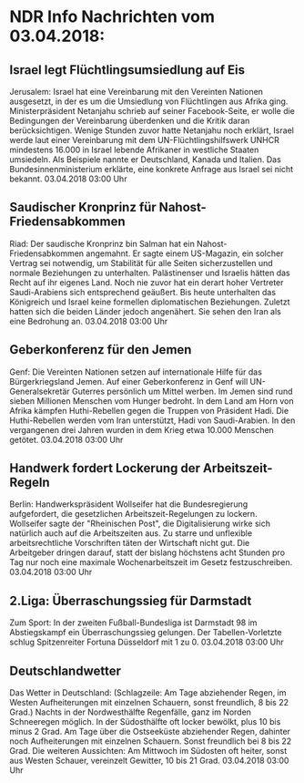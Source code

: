 # NDR Info Nachrichten vom 03.04.2018:


## Israel legt Flüchtlingsumsiedlung auf Eis
Jerusalem: 			Israel hat eine Vereinbarung mit den Vereinten Nationen ausgesetzt, in der es um die Umsiedlung von Flüchtlingen aus Afrika ging. Ministerpräsident Netanjahu schrieb auf seiner Facebook-Seite, er wolle die Bedingungen der Vereinbarung überdenken und die Kritik daran berücksichtigen. Wenige Stunden zuvor hatte Netanjahu noch erklärt, Israel werde laut einer Vereinbarung mit dem UN-Flüchtlingshilfswerk UNHCR mindestens 16.000 in Israel lebende Afrikaner in westliche Staaten umsiedeln. Als Beispiele nannte er Deutschland, Kanada und Italien. Das Bundesinnenministerium erklärte, eine konkrete Anfrage aus Israel sei nicht bekannt. 03.04.2018 03:00 Uhr 

## Saudischer Kronprinz für Nahost-Friedensabkommen
Riad: Der saudische Kronprinz bin Salman hat ein Nahost-Friedensabkommen angemahnt. Er sagte einem US-Magazin, ein solcher Vertrag sei notwendig, um Stabilität für alle Seiten sicherzustellen und normale Beziehungen zu unterhalten. Palästinenser und Israelis hätten das Recht auf ihr eigenes Land. Noch nie zuvor hat ein derart hoher Vertreter Saudi-Arabiens sich entsprechend geäußert. Bis heute unterhalten das Königreich und Israel keine formellen diplomatischen Beziehungen. Zuletzt hatten sich die beiden Länder jedoch angenähert. Sie sehen den Iran als eine Bedrohung an. 03.04.2018 03:00 Uhr 

## Geberkonferenz für den Jemen
Genf: Die Vereinten Nationen setzen auf internationale Hilfe für das Bürgerkriegsland Jemen. Auf einer Geberkonferenz in Genf will UN-Generalsekretär Guterres persönlich um Mittel werben. Im Jemen sind rund sieben Millionen Menschen vom Hunger bedroht. In dem Land am Horn von Afrika kämpfen Huthi-Rebellen gegen die Truppen von Präsident Hadi. Die Huthi-Rebellen werden vom Iran unterstützt, Hadi von Saudi-Arabien. In den vergangenen drei Jahren wurden in dem Krieg etwa 10.000 Menschen getötet. 03.04.2018 03:00 Uhr 

## Handwerk fordert Lockerung der Arbeitszeit-Regeln
Berlin: Handwerkspräsident Wollseifer hat die Bundesregierung aufgefordert, die gesetzlichen Arbeitszeit-Regelungen zu lockern. Wollseifer sagte der "Rheinischen Post", die Digitalisierung wirke sich natürlich auch auf die Arbeitszeiten aus. Zu starre und unflexible arbeitsrechtliche Vorschriften täten der Wirtschaft nicht gut. Die Arbeitgeber dringen darauf, statt der bislang höchstens acht Stunden pro Tag nur noch eine maximale Wochenarbeitszeit im Gesetz festzuschreiben. 03.04.2018 03:00 Uhr 

## 2.Liga: Überraschungssieg für Darmstadt
Zum Sport: In der zweiten Fußball-Bundesliga ist Darmstadt 98 im Abstiegskampf ein Überraschungssieg gelungen. Der Tabellen-Vorletzte schlug Spitzenreiter Fortuna Düsseldorf mit 1 zu 0. 03.04.2018 03:00 Uhr 

## Deutschlandwetter
Das Wetter in Deutschland:
(Schlagzeile: Am Tage abziehender Regen, im Westen Aufheiterungen mit einzelnen Schauern, sonst freundlich, 8 bis 22 Grad.) Nachts in der Nordwesthälfte Regenfälle, ganz im Norden Schneeregen möglich. In der Südosthälfte oft locker bewölkt, plus 10 bis minus 2 Grad. Am Tage über die Ostseeküste abziehender Regen, dahinter noch Aufheiterungen mit einzelnen Schauern. Sonst freundlich bei 8 bis 22 Grad. Die weiteren Aussichten: Am Mittwoch im Südosten oft heiter, sonst aus Westen Schauer, vereinzelt Gewitter, 10 bis 21 Grad. 03.04.2018 03:00 Uhr 
